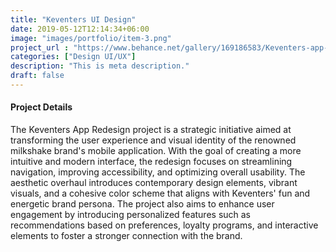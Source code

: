 ```yaml
---
title: "Keventers UI Design"
date: 2019-05-12T12:14:34+06:00
image: "images/portfolio/item-3.png"
project_url : "https://www.behance.net/gallery/169186583/Keventers-app-redesign"
categories: ["Design UI/UX"]
description: "This is meta description."
draft: false
---
```



#### Project Details

The Keventers App Redesign project is a strategic initiative aimed at transforming the user experience and visual identity of the renowned milkshake brand's mobile application. With the goal of creating a more intuitive and modern interface, the redesign focuses on streamlining navigation, improving accessibility, and optimizing overall usability. The aesthetic overhaul introduces contemporary design elements, vibrant visuals, and a cohesive color scheme that aligns with Keventers' fun and energetic brand persona. The project also aims to enhance user engagement by introducing personalized features such as recommendations based on preferences, loyalty programs, and interactive elements to foster a stronger connection with the brand. 
